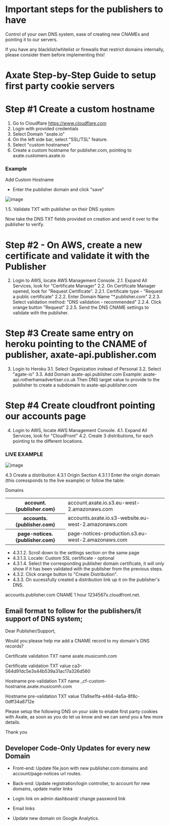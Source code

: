# Important steps for the publishers to have

Control of your own DNS system, ease of creating new CNAMEs and pointing it to our servers.

If you have any blacklist/whitelist or firewalls that restrict domains internally, please consider them before implementing this!

# Axate Step-by-Step Guide to setup first party cookie servers 

Step #1  Create a custom hostname
=========================================================================================

1. Go to Cloudflare https://www.cloudflare.com
2. Login with provided credentials
3. Select Domain "axate.io"
4. On the left side bar, select "SSL/TSL" feature.
5. Select "custom hostnames"
6. Create a custom hostname for publisher.com, pointing to axate.customers.axate.io
 
### Example ###

Add Custom Hostname 
- Enter the publisher domain and click "save"

![image](https://user-images.githubusercontent.com/22083512/176407582-e227c19d-3052-480e-940b-18e9b06e4185.png)

1.5. Validate TXT with publisher on their DNS system

Now take the DNS TXT fields provided on creation and send it over to the publisher to verify.

Step #2 - On AWS, create a new certificate and validate it with the Publisher
============================================================================================

2. Login to AWS, locate AWS Management Console. 
2.1. Expand All Services, look for "Certificate Manager"
2.2. On Certificate Manager opened, look for "Request Certificate".
 2.2.1. Certificate type - "Request a public certificate"
 2.2.2. Enter Domain Name "*.publisher.com"
 2.2.3. Select validation method: "DNS validation - recommended"
 2.2.4. Click orange button "Request"
 2.2.5. Send the DNS CNAME settings to validate with the publisher.
 

Step #3 Create same entry on heroku pointing to the CNAME of publisher, axate-api.publisher.com
=============================================================================================

3. Login to Heroku
  3.1. Select Organization instead of Personal
  3.2. Select "agate-io"
  3.3. Add Domain 
      axate-api.publisher.com
      Example: axate-api.rotherhamadvertiser.co.uk
      Then DNS target value to provide to the publisher to create a subdomain to axate-api.publisher.com 

Step #4 Create cloudfront pointing our accounts page
=============================================================================================

4. Login to AWS, locate AWS Management Console. 
4.1. Expand All Services, look for "CloudFront"
4.2. Create 3 distributions, for each pointing to the different locations.

### LIVE EXAMPLE ###

![image](https://user-images.githubusercontent.com/22083512/176415866-ba9e75ff-4a52-4b35-a1da-2c3585936166.png)

4.3 Create a distribution
4.3.1 Origin Section
4.3.1.1 Enter the origin domain (this coressponds to the live example) or follow the table:

Domains

<table>
  <tr>
    <th>account.{publisher.com}</th>
    <td>account.axate.io.s3.eu-west-2.amazonaws.com</td>
  </tr>
  <tr>
    <th>accounts.{publisher.com}</th>
    <td>accounts.axate.io.s3-website.eu-west-2.amazonaws.com</td>
  </tr>
  <tr>
    <th>page-notices.{publisher.com}</th>
    <td>page-notices-production.s3.eu-west-2.amazonaws.com</td>
  </tr>
</table>

- 4.3.1.2. Scroll down to the settings section on the same page
- 4.3.1.3. Locate: Custom SSL certificate - optional
- 4.3.1.4. Select the corresponding publisher domain certificate, it will only show if it has been validated with the publisher from the previous steps.
- 4.3.2. Click orange button to "Create Distribution".
- 4.3.3. On sucessfully created a distribution link up it on the publisher's DNS.

accounts.publisher.com	CNAME	1 hour	 1234567x.cloudfront.net.






## Email format to follow for the publishers/it support of DNS system; 

Dear Publisher/Support,
 
Would you please help me add a CNAME record to my domain's DNS records?
 


Certificate validation TXT name
axate.musicomh.com

Certificate validation TXT value
ca3-564d91dc5e3s44b539a31ac17a326d560


Hostname pre-validation TXT name
_cf-custom-hostname.axate.musicomh.com

Hostname pre-validation TXT value
17a9se1fa-e464-4a5a-8f8c-0dff34a8712e

Please setup the following DNS on your side to enable first party cookies with Axate, as soon as you do let us know and we can send you a few more details.


Thank you



## Developer Code-Only Updates for every new Domain

- Front-end: Update file.json with new publisher.com domains and account/page-notices url routes.
 
- Back-end: Update registration/login controller, to account for new domains, update mailer links

- Login link on admin dashboard/ change password link 
- Email links 


- Update new domain on Google Analytics. 






